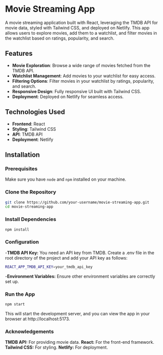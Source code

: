# Movie Streaming App

A movie streaming application built with React, leveraging the TMDB API for movie data, styled with Tailwind CSS, and deployed on Netlify. This app allows users to explore movies, add them to a watchlist, and filter movies in the watchlist based on ratings, popularity, and search.

## Features

- **Movie Exploration**: Browse a wide range of movies fetched from the TMDB API.
- **Watchlist Management**: Add movies to your watchlist for easy access.
- **Filtering Options**: Filter movies in your watchlist by ratings, popularity, and search.
- **Responsive Design**: Fully responsive UI built with Tailwind CSS.
- **Deployment**: Deployed on Netlify for seamless access.

## Technologies Used

- **Frontend**: React
- **Styling**: Tailwind CSS
- **API**: TMDB API
- **Deployment**: Netlify

## Installation

### Prerequisites

Make sure you have `node` and `npm` installed on your machine.

### Clone the Repository

```bash
git clone https://github.com/your-username/movie-streaming-app.git
cd movie-streaming-app
```
### Install Dependencies
```bash
npm install
```

### Configuration
-**TMDB API Key:** You need an API key from TMDB. Create a .env file in the root directory of the project and add your API key as follows:
```bash
REACT_APP_TMDB_API_KEY=your_tmdb_api_key
```

-**Environment Variables:**  Ensure other environment variables are correctly set up.

### Run the App
```bash
npm start
```
This will start the development server, and you can view the app in your browser at http://localhost:5173.

### Acknowledgements
**TMDB API:** For providing movie data.
**React:** For the front-end framework.
**Tailwind CSS:** For styling.
**Netlify:** For deployment.
